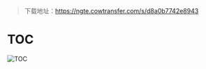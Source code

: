 > 下载地址：https://ngte.cowtransfer.com/s/d8a0b7742e8943

# TOC

![TOC](https://s3.ax1x.com/2021/02/04/y1YToj.png)
